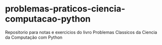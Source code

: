 # problemas-praticos-ciencia-computacao-python
Repositorio para notas e exercicios do livro Problemas Classicos da Ciencia da Computação com Python
